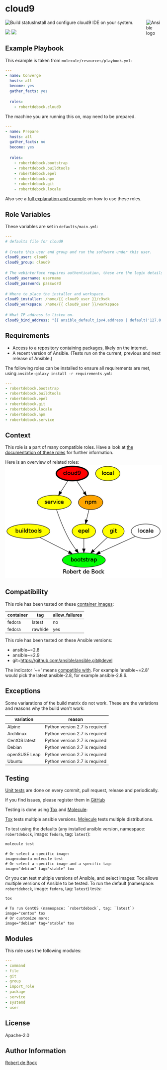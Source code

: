 cloud9
=========

<img src="https://docs.ansible.com/ansible-tower/3.2.4/html_ja/installandreference/_static/images/logo_invert.png" width="10%" height="10%" alt="Ansible logo" align="right"/>
<a href="https://travis-ci.org/robertdebock/ansible-role-cloud9"><img src="https://travis-ci.org/robertdebock/ansible-role-cloud9.svg?branch=master" alt="Build status" align="left"/></a>

Install and configure cloud9 IDE on your system.

<img src="https://img.shields.io/ansible/role/d/29418"/>
<img src="https://img.shields.io/ansible/quality/29418"/>

Example Playbook
----------------

This example is taken from `molecule/resources/playbook.yml`:
```yaml
---
- name: Converge
  hosts: all
  become: yes
  gather_facts: yes

  roles:
    - robertdebock.cloud9
```

The machine you are running this on, may need to be prepared.
```yaml
---
- name: Prepare
  hosts: all
  gather_facts: no
  become: yes

  roles:
    - robertdebock.bootstrap
    - robertdebock.buildtools
    - robertdebock.epel
    - robertdebock.npm
    - robertdebock.git
    - robertdebock.locale
```

Also see a [full explanation and example](https://robertdebock.nl/how-to-use-these-roles.html) on how to use these roles.

Role Variables
--------------

These variables are set in `defaults/main.yml`:
```yaml
---
# defaults file for cloud9

# Create this user and group and run the software under this user.
cloud9_user: cloud9
cloud9_group: cloud9

# The webinterface requires authentication, these are the login details.
cloud9_username: username
cloud9_password: password

# Where to place the installer and workspace.
cloud9_installer: /home/{{ cloud9_user }}/c9sdk
cloud9_workspace: /home/{{ cloud9_user }}/workspace

# What IP address to listen on.
cloud9_bind_address: "{{ ansible_default_ipv4.address | default('127.0.0.1') }}"
```

Requirements
------------

- Access to a repository containing packages, likely on the internet.
- A recent version of Ansible. (Tests run on the current, previous and next release of Ansible.)

The following roles can be installed to ensure all requirements are met, using `ansible-galaxy install -r requirements.yml`:

```yaml
---
- robertdebock.bootstrap
- robertdebock.buildtools
- robertdebock.epel
- robertdebock.git
- robertdebock.locale
- robertdebock.npm
- robertdebock.service

```

Context
-------

This role is a part of many compatible roles. Have a look at [the documentation of these roles](https://robertdebock.nl/) for further information.

Here is an overview of related roles:
![dependencies](https://raw.githubusercontent.com/robertdebock/drawings/artifacts/cloud9.png "Dependency")


Compatibility
-------------

This role has been tested on these [container images](https://hub.docker.com/):

|container|tag|allow_failures|
|---------|---|--------------|
|fedora|latest|no|
|fedora|rawhide|yes|

This role has been tested on these Ansible versions:

- ansible~=2.8
- ansible~=2.9
- git+https://github.com/ansible/ansible.git@devel

The indicator '\~=' means [compatible with](https://www.python.org/dev/peps/pep-0440/#compatible-release). For example 'ansible\~=2.8' would pick the latest ansible-2.8, for example ansible-2.8.6.

Exceptions
----------

Some variarations of the build matrix do not work. These are the variations and reasons why the build won't work:

| variation                 | reason                 |
|---------------------------|------------------------|
| Alpine | Python version 2.7 is required |
| Archlinux | Python version 2.7 is required |
| CentOS latest | Python version 2.7 is required |
| Debian | Python version 2.7 is required |
| openSUSE Leap | Python version 2.7 is required |
| Ubuntu | Python version 2.7 is required |



Testing
-------

[Unit tests](https://travis-ci.org/robertdebock/ansible-role-cloud9) are done on every commit, pull request, release and periodically.

If you find issues, please register them in [GitHub](https://github.com/robertdebock/ansible-role-cloud9/issues)

Testing is done using [Tox](https://tox.readthedocs.io/en/latest/) and [Molecule](https://github.com/ansible/molecule):

[Tox](https://tox.readthedocs.io/en/latest/) tests multiple ansible versions.
[Molecule](https://github.com/ansible/molecule) tests multiple distributions.

To test using the defaults (any installed ansible version, namespace: `robertdebock`, image: `fedora`, tag: `latest`):

```
molecule test

# Or select a specific image:
image=ubuntu molecule test
# Or select a specific image and a specific tag:
image="debian" tag="stable" tox
```

Or you can test multiple versions of Ansible, and select images:
Tox allows multiple versions of Ansible to be tested. To run the default (namespace: `robertdebock`, image: `fedora`, tag: `latest`) tests:

```
tox

# To run CentOS (namespace: `robertdebock`, tag: `latest`)
image="centos" tox
# Or customize more:
image="debian" tag="stable" tox
```

Modules
-------

This role uses the following modules:
```yaml
---
- command
- file
- git
- group
- import_role
- package
- service
- systemd
- user
```

License
-------

Apache-2.0


Author Information
------------------

[Robert de Bock](https://robertdebock.nl/)
